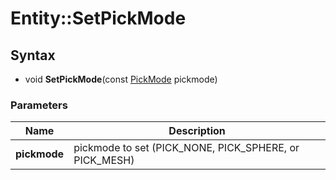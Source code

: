 # Entity::SetPickMode #

## Syntax ##
- void **SetPickMode**(const [PickMode](CPP_Constants.md) pickmode)

### Parameters ###
| Name | Description |
| -----|-----|
| **pickmode** | pickmode to set (PICK_NONE, PICK_SPHERE, or PICK_MESH) |
